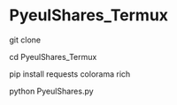 # PyeulShares_Termux




git clone 


cd PyeulShares_Termux


pip install requests colorama rich


python PyeulShares.py
